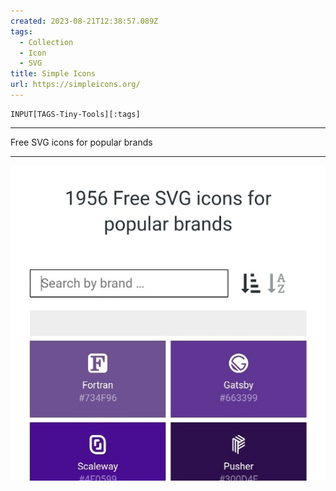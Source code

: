 ```yaml
---
created: 2023-08-21T12:38:57.089Z
tags: 
  - Collection
  - Icon
  - SVG
title: Simple Icons
url: https://simpleicons.org/
---
```

```meta-bind
INPUT[TAGS-Tiny-Tools][:tags]
```

___
Free SVG icons for popular brands
___

![](_attachments/simple-icons.jpg)

